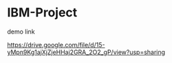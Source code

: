 # IBM-Project

demo link 

https://drive.google.com/file/d/15-yMpn9Kg1ajXjZjeHHaj2GRA_2O2_gP/view?usp=sharing

